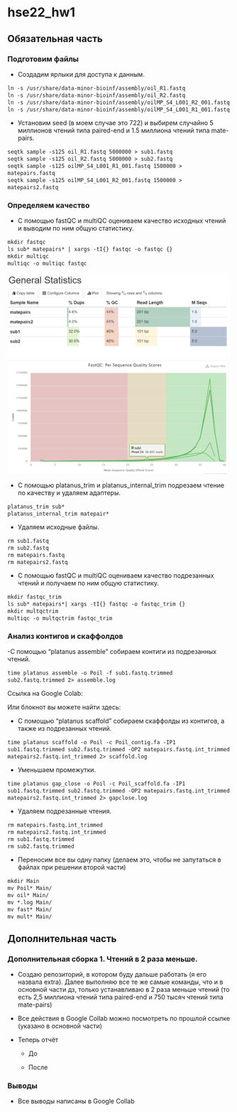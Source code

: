 # hse22_hw1

## Обязательная часть
### Подготовим файлы

- Создадим ярлыки для доступа к данным.

```
ln -s /usr/share/data-minor-bioinf/assembly/oil_R1.fastq
ln -s /usr/share/data-minor-bioinf/assembly/oil_R2.fastq
ln -s /usr/share/data-minor-bioinf/assembly/oilMP_S4_L001_R2_001.fastq
ln -s /usr/share/data-minor-bioinf/assembly/oilMP_S4_L001_R1_001.fastq
```

- Установим seed (в моем случае это 722) и выбирем случайно 5 миллионов чтений типа paired-end и 1.5 миллиона чтений типа mate-pairs.

```
seqtk sample -s125 oil_R1.fastq 5000000 > sub1.fastq
seqtk sample -s125 oil_R2.fastq 5000000 > sub2.fastq
seqtk sample -s125 oilMP_S4_L001_R1_001.fastq 1500000 > matepairs.fastq
seqtk sample -s125 oilMP_S4_L001_R2_001.fastq 1500000 > matepairs2.fastq
```

### Определяем качество 

- С помощью fastQC и multiQC оцениваем качество исходных чтений и выводим по ним общую статистику.
```
mkdir fastqc
ls sub* matepairs* | xargs -tI{} fastqc -o fastqc {}
mkdir multiqc
multiqc -o multiqc fastqc
```
![Скрин_1](https://github.com/Lenassskuh/hse22_hw1/blob/main/scrinshots/report1_1.png)
![Скрин_2](https://github.com/Lenassskuh/hse22_hw1/blob/main/scrinshots/report1_2.png)

- С помощью platanus_trim и platanus_internal_trim подрезаем чтение по качеству и удаляем адаптеры.
```
platanus_trim sub*
platanus_internal_trim matepair*
```
- Удаляем исходные файлы.
```
rm sub1.fastq
rm sub2.fastq
rm matepairs.fastq 
rm matepairs2.fastq
```

- С помощью  fastQC и multiQC оцениваем качество подрезанных чтений и получаем по ним общую статистику.
```
mkdir fastqc_trim
ls sub* matepairs*| xargs -tI{} fastqc -o fastqc_trim {}
mkdir multqctrim
multiqc -o multqctrim fastqc_trim
```


### Анализ контигов и скаффолдов
-С помощью “platanus assemble” собираем контиги из подрезанных чтений.
```
time platanus assemble -o Poil -f sub1.fastq.trimmed sub2.fastq.trimmed 2> assemble.log
```
Ссылка на Google Colab: 

Или блокнот вы можете найти здесь: 

- С помощью “platanus scaffold” собираем скаффолды из контигов, а также из подрезанных чтений.
```
time platanus scaffold -o Poil -c Poil_contig.fa -IP1 sub1.fastq.trimmed sub2.fastq.trimmed -OP2 matepairs.fastq.int_trimmed matepairs2.fastq.int_trimmed 2> scaffold.log
```
- Уменьшаем промежутки.
```
time platanus gap_close -o Poil -c Poil_scaffold.fa -IP1 sub1.fastq.trimmed sub2.fastq.trimmed -OP2 matepairs.fastq.int_trimmed  matepairs2.fastq.int_trimmed 2> gapclose.log
```
- Удаляем подрезанные чтения.
```
rm matepairs.fastq.int_trimmed
rm matepairs2.fastq.int_trimmed
rm sub1.fastq.trimmed
rm sub2.fastq.trimmed
```
- Переносим все вы одну папку (делаем это, чтобы не запутаться в файлах при решении второй части)

```
mkdir Main
mv Poil* Main/
mv oil* Main/
mv *.log Main/
mv fast* Main/
mv mult* Main/
```


## Дополнительная часть
### Дополнительная сборка 1. Чтений в 2 раза меньше.

- Создаю репозиторий, в котором буду дальше работать (я его назвала extra). Далее выполняю все те же самые команды, что и в основной части дз, только устанавливаю в 2 раза меньше чтений (то есть  2,5 миллиона чтений типа paired-end и  750 тысяч чтений типа mate-pairs)

- Все действия в Google Collab можно посмотреть по прошлой ссылке (указано в основной части)

 - Теперь отчёт 
    - До 

    - После 
      
    
 ### Выводы
 
 - Все выводы написаны в Google Collab
